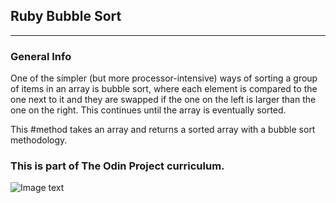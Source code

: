 ## Ruby Bubble Sort
***
### General Info

One of the simpler (but more processor-intensive) ways of sorting a group of items in an array is bubble sort, 
where each element is compared to the one next to it and they are swapped if the one on the left is larger than the one on the right. 
This continues until the array is eventually sorted.

This #method takes an array and returns a sorted array with a bubble sort methodology.

### This is part of The Odin Project curriculum.
![Image text](https://www.theodinproject.com/assets/odin-logo-2d729f16279e9fc3b58ce847eacf07f883bdfc95eb23bb5064ed59d36ef551d6.svg)
